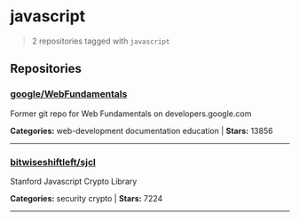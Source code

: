 # javascript

> 2 repositories tagged with `javascript`

## Repositories

### [google/WebFundamentals](https://github.com/google/WebFundamentals)

Former git repo for Web Fundamentals on developers.google.com

**Categories:** web-development documentation education  | **Stars:** 13856

---

### [bitwiseshiftleft/sjcl](https://github.com/bitwiseshiftleft/sjcl)

Stanford Javascript Crypto Library

**Categories:** security crypto  | **Stars:** 7224

---

